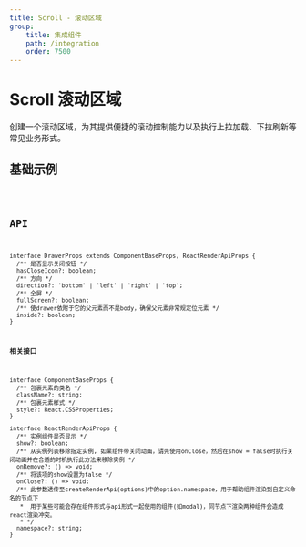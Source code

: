 ```yaml
---
title: Scroll - 滚动区域
group:
    title: 集成组件
    path: /integration
    order: 7500
---
```


# Scroll 滚动区域

创建一个滚动区域，为其提供便捷的滚动控制能力以及执行上拉加载、下拉刷新等常见业务形式。

## 基础示例

<code src="./demo.tsx" />

## API
```tsx | pure
interface DrawerProps extends ComponentBaseProps, ReactRenderApiProps {
  /** 是否显示关闭按钮 */
  hasCloseIcon?: boolean;
  /** 方向 */
  direction?: 'bottom' | 'left' | 'right' | 'top';
  /** 全屏 */
  fullScreen?: boolean;
  /** 使drawer依附于它的父元素而不是body，确保父元素非常规定位元素 */
  inside?: boolean;
}
```

**相关接口**
```tsx | pure
interface ComponentBaseProps {
  /** 包裹元素的类名 */
  className?: string;
  /** 包裹元素样式 */
  style?: React.CSSProperties;
}

interface ReactRenderApiProps {
  /** 实例组件是否显示 */
  show?: boolean;
  /** 从实例列表移除指定实例, 如果组件带关闭动画，请先使用onClose，然后在show = false时执行关闭动画并在合适的时机执行此方法来移除实例 */
  onRemove?: () => void;
  /** 将该项的show设置为false */
  onClose?: () => void;
  /** 此参数透传至createRenderApi(options)中的option.namespace，用于帮助组件渲染到自定义命名的节点下
   *  用于某些可能会存在组件形式与api形式一起使用的组件(如modal)，同节点下渲染两种组件会造成react渲染冲突。
   * */
  namespace?: string;
}
```











